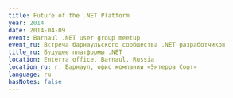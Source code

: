 ```yaml
---
title: Future of the .NET Platform
year: 2014
date: 2014-04-09
event: Barnaul .NET user group meetup
event_ru: Встреча барнаульского сообщества .NET разработчиков
title_ru: Будущее платформы .NET
location: Enterra office, Barnaul, Russia
location_ru: г. Барнаул, офис компании «Энтерра Софт»
language: ru
hasNotes: false
---
```

